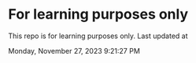# For learning purposes only
This repo is for learning purposes only.
Last updated at

Monday, November 27, 2023 9:21:27 PM

